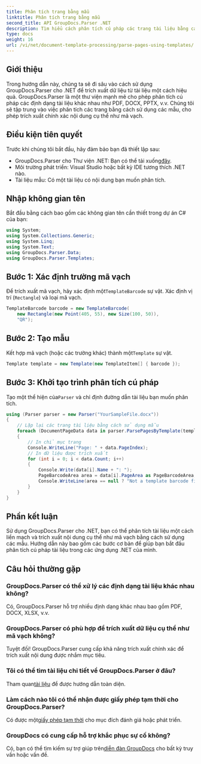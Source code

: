 ```yaml
---
title: Phân tích trang bằng mẫu
linktitle: Phân tích trang bằng mẫu
second_title: API GroupDocs.Parser .NET
description: Tìm hiểu cách phân tích cú pháp các trang tài liệu bằng cách sử dụng các mẫu trong .NET với GroupDocs.Parser. Trích xuất nội dung cụ thể một cách hiệu quả cho ứng dụng của bạn.
type: docs
weight: 16
url: /vi/net/document-template-processing/parse-pages-using-templates/
---
```

## Giới thiệu
Trong hướng dẫn này, chúng ta sẽ đi sâu vào cách sử dụng GroupDocs.Parser cho .NET để trích xuất dữ liệu từ tài liệu một cách hiệu quả. GroupDocs.Parser là một thư viện mạnh mẽ cho phép phân tích cú pháp các định dạng tài liệu khác nhau như PDF, DOCX, PPTX, v.v. Chúng tôi sẽ tập trung vào việc phân tích các trang bằng cách sử dụng các mẫu, cho phép trích xuất chính xác nội dung cụ thể như mã vạch.
## Điều kiện tiên quyết
Trước khi chúng tôi bắt đầu, hãy đảm bảo bạn đã thiết lập sau:
-  GroupDocs.Parser cho Thư viện .NET: Bạn có thể tải xuống[đây](https://releases.groupdocs.com/parser/net/).
- Môi trường phát triển: Visual Studio hoặc bất kỳ IDE tương thích .NET nào.
- Tài liệu mẫu: Có một tài liệu có nội dung bạn muốn phân tích.

## Nhập không gian tên
Bắt đầu bằng cách bao gồm các không gian tên cần thiết trong dự án C# của bạn:
```csharp
using System;
using System.Collections.Generic;
using System.Linq;
using System.Text;
using GroupDocs.Parser.Data;
using GroupDocs.Parser.Templates;
```
## Bước 1: Xác định trường mã vạch
 Để trích xuất mã vạch, hãy xác định một`TemplateBarcode` sự vật. Xác định vị trí (`Rectangle`) và loại mã vạch.
```csharp
TemplateBarcode barcode = new TemplateBarcode(
    new Rectangle(new Point(405, 55), new Size(100, 50)),
    "QR");
```
## Bước 2: Tạo mẫu
 Kết hợp mã vạch (hoặc các trường khác) thành một`Template` sự vật.
```csharp
Template template = new Template(new TemplateItem[] { barcode });
```
## Bước 3: Khởi tạo trình phân tích cú pháp
 Tạo một thể hiện của`Parser` và chỉ định đường dẫn tài liệu bạn muốn phân tích.
```csharp
using (Parser parser = new Parser("YourSampleFile.docx"))
{
    // Lặp lại các trang tài liệu bằng cách sử dụng mẫu
    foreach (DocumentPageData data in parser.ParsePagesByTemplate(template))
    {
        // In chỉ mục trang
        Console.WriteLine("Page: " + data.PageIndex);
        // In dữ liệu được trích xuất
        for (int i = 0; i < data.Count; i++)
        {
            Console.Write(data[i].Name + ": ");
            PageBarcodeArea area = data[i].PageArea as PageBarcodeArea;
            Console.WriteLine(area == null ? "Not a template barcode field" : area.Value);
        }
    }
}
```

## Phần kết luận
Sử dụng GroupDocs.Parser cho .NET, bạn có thể phân tích tài liệu một cách liền mạch và trích xuất nội dung cụ thể như mã vạch bằng cách sử dụng các mẫu. Hướng dẫn này bao gồm các bước cơ bản để giúp bạn bắt đầu phân tích cú pháp tài liệu trong các ứng dụng .NET của mình.

## Câu hỏi thường gặp
### GroupDocs.Parser có thể xử lý các định dạng tài liệu khác nhau không?
Có, GroupDocs.Parser hỗ trợ nhiều định dạng khác nhau bao gồm PDF, DOCX, XLSX, v.v.
### GroupDocs.Parser có phù hợp để trích xuất dữ liệu cụ thể như mã vạch không?
Tuyệt đối! GroupDocs.Parser cung cấp khả năng trích xuất chính xác để trích xuất nội dung được nhắm mục tiêu.
### Tôi có thể tìm tài liệu chi tiết về GroupDocs.Parser ở đâu?
 Tham quan[tài liệu](https://reference.groupdocs.com/parser/net/) để được hướng dẫn toàn diện.
### Làm cách nào tôi có thể nhận được giấy phép tạm thời cho GroupDocs.Parser?
 Có được một[giấy phép tạm thời](https://purchase.groupdocs.com/temporary-license/) cho mục đích đánh giá hoặc phát triển.
### GroupDocs có cung cấp hỗ trợ khắc phục sự cố không?
 Có, bạn có thể tìm kiếm sự trợ giúp trên[diễn đàn GroupDocs](https://forum.groupdocs.com/c/parser/17) cho bất kỳ truy vấn hoặc vấn đề.